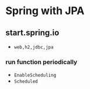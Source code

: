 # Spring with JPA

## start.spring.io
* `web,h2,jdbc,jpa`

### run function periodically
* `EnableScheduling`
* `Scheduled`